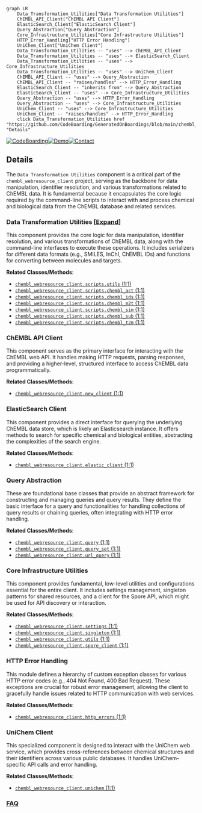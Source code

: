 ```mermaid
graph LR
    Data_Transformation_Utilities["Data Transformation Utilities"]
    ChEMBL_API_Client["ChEMBL API Client"]
    ElasticSearch_Client["ElasticSearch Client"]
    Query_Abstraction["Query Abstraction"]
    Core_Infrastructure_Utilities["Core Infrastructure Utilities"]
    HTTP_Error_Handling["HTTP Error Handling"]
    UniChem_Client["UniChem Client"]
    Data_Transformation_Utilities -- "uses" --> ChEMBL_API_Client
    Data_Transformation_Utilities -- "uses" --> ElasticSearch_Client
    Data_Transformation_Utilities -- "uses" --> Core_Infrastructure_Utilities
    Data_Transformation_Utilities -- "uses" --> UniChem_Client
    ChEMBL_API_Client -- "uses" --> Query_Abstraction
    ChEMBL_API_Client -- "raises/handles" --> HTTP_Error_Handling
    ElasticSearch_Client -- "inherits from" --> Query_Abstraction
    ElasticSearch_Client -- "uses" --> Core_Infrastructure_Utilities
    Query_Abstraction -- "uses" --> HTTP_Error_Handling
    Query_Abstraction -- "uses" --> Core_Infrastructure_Utilities
    UniChem_Client -- "uses" --> Core_Infrastructure_Utilities
    UniChem_Client -- "raises/handles" --> HTTP_Error_Handling
    click Data_Transformation_Utilities href "https://github.com/CodeBoarding/GeneratedOnBoardings/blob/main/chembl_webresource_client/Data_Transformation_Utilities.md" "Details"
```

[![CodeBoarding](https://img.shields.io/badge/Generated%20by-CodeBoarding-9cf?style=flat-square)](https://github.com/CodeBoarding/GeneratedOnBoardings)[![Demo](https://img.shields.io/badge/Try%20our-Demo-blue?style=flat-square)](https://www.codeboarding.org/demo)[![Contact](https://img.shields.io/badge/Contact%20us%20-%20contact@codeboarding.org-lightgrey?style=flat-square)](mailto:contact@codeboarding.org)

## Details

The `Data Transformation Utilities` component is a critical part of the `chembl_webresource_client` project, serving as the backbone for data manipulation, identifier resolution, and various transformations related to ChEMBL data. It is fundamental because it encapsulates the core logic required by the command-line scripts to interact with and process chemical and biological data from the ChEMBL database and related services.

### Data Transformation Utilities [[Expand]](./Data_Transformation_Utilities.md)
This component provides the core logic for data manipulation, identifier resolution, and various transformations of ChEMBL data, along with the command-line interfaces to execute these operations. It includes serializers for different data formats (e.g., SMILES, InChI, ChEMBL IDs) and functions for converting between molecules and targets.


**Related Classes/Methods**:

- <a href="https://github.com/chembl/chembl_webresource_client/chembl_webresource_client/scripts/utils.py#L1-L1" target="_blank" rel="noopener noreferrer">`chembl_webresource_client.scripts.utils` (1:1)</a>
- <a href="https://github.com/chembl/chembl_webresource_client/chembl_webresource_client/scripts/chembl_act.py#L1-L1" target="_blank" rel="noopener noreferrer">`chembl_webresource_client.scripts.chembl_act` (1:1)</a>
- <a href="https://github.com/chembl/chembl_webresource_client/chembl_webresource_client/scripts/chembl_ids.py#L1-L1" target="_blank" rel="noopener noreferrer">`chembl_webresource_client.scripts.chembl_ids` (1:1)</a>
- <a href="https://github.com/chembl/chembl_webresource_client/chembl_webresource_client/scripts/chembl_m2t.py#L1-L1" target="_blank" rel="noopener noreferrer">`chembl_webresource_client.scripts.chembl_m2t` (1:1)</a>
- <a href="https://github.com/chembl/chembl_webresource_client/chembl_webresource_client/scripts/chembl_sim.py#L1-L1" target="_blank" rel="noopener noreferrer">`chembl_webresource_client.scripts.chembl_sim` (1:1)</a>
- <a href="https://github.com/chembl/chembl_webresource_client/chembl_webresource_client/scripts/chembl_sub.py#L1-L1" target="_blank" rel="noopener noreferrer">`chembl_webresource_client.scripts.chembl_sub` (1:1)</a>
- <a href="https://github.com/chembl/chembl_webresource_client/chembl_webresource_client/scripts/chembl_t2m.py#L1-L1" target="_blank" rel="noopener noreferrer">`chembl_webresource_client.scripts.chembl_t2m` (1:1)</a>


### ChEMBL API Client
This component serves as the primary interface for interacting with the ChEMBL web API. It handles making HTTP requests, parsing responses, and providing a higher-level, structured interface to access ChEMBL data programmatically.


**Related Classes/Methods**:

- <a href="https://github.com/chembl/chembl_webresource_client/chembl_webresource_client/new_client.py#L1-L1" target="_blank" rel="noopener noreferrer">`chembl_webresource_client.new_client` (1:1)</a>


### ElasticSearch Client
This component provides a direct interface for querying the underlying ChEMBL data store, which is likely an Elasticsearch instance. It offers methods to search for specific chemical and biological entities, abstracting the complexities of the search engine.


**Related Classes/Methods**:

- <a href="https://github.com/chembl/chembl_webresource_client/chembl_webresource_client/elastic_client.py#L1-L1" target="_blank" rel="noopener noreferrer">`chembl_webresource_client.elastic_client` (1:1)</a>


### Query Abstraction
These are foundational base classes that provide an abstract framework for constructing and managing queries and query results. They define the basic interface for a query and functionalities for handling collections of query results or chaining queries, often integrating with HTTP error handling.


**Related Classes/Methods**:

- <a href="https://github.com/chembl/chembl_webresource_client/chembl_webresource_client/query.py#L1-L1" target="_blank" rel="noopener noreferrer">`chembl_webresource_client.query` (1:1)</a>
- <a href="https://github.com/chembl/chembl_webresource_client/chembl_webresource_client/query_set.py#L1-L1" target="_blank" rel="noopener noreferrer">`chembl_webresource_client.query_set` (1:1)</a>
- <a href="https://github.com/chembl/chembl_webresource_client/chembl_webresource_client/url_query.py#L1-L1" target="_blank" rel="noopener noreferrer">`chembl_webresource_client.url_query` (1:1)</a>


### Core Infrastructure Utilities
This component provides fundamental, low-level utilities and configurations essential for the entire client. It includes settings management, singleton patterns for shared resources, and a client for the Spore API, which might be used for API discovery or interaction.


**Related Classes/Methods**:

- <a href="https://github.com/chembl/chembl_webresource_client/chembl_webresource_client/settings.py#L1-L1" target="_blank" rel="noopener noreferrer">`chembl_webresource_client.settings` (1:1)</a>
- <a href="https://github.com/chembl/chembl_webresource_client/chembl_webresource_client/singleton.py#L1-L1" target="_blank" rel="noopener noreferrer">`chembl_webresource_client.singleton` (1:1)</a>
- <a href="https://github.com/chembl/chembl_webresource_client/chembl_webresource_client/utils.py#L1-L1" target="_blank" rel="noopener noreferrer">`chembl_webresource_client.utils` (1:1)</a>
- <a href="https://github.com/chembl/chembl_webresource_client/chembl_webresource_client/spore_client.py#L1-L1" target="_blank" rel="noopener noreferrer">`chembl_webresource_client.spore_client` (1:1)</a>


### HTTP Error Handling
This module defines a hierarchy of custom exception classes for various HTTP error codes (e.g., 404 Not Found, 400 Bad Request). These exceptions are crucial for robust error management, allowing the client to gracefully handle issues related to HTTP communication with web services.


**Related Classes/Methods**:

- <a href="https://github.com/chembl/chembl_webresource_client/chembl_webresource_client/http_errors.py#L1-L1" target="_blank" rel="noopener noreferrer">`chembl_webresource_client.http_errors` (1:1)</a>


### UniChem Client
This specialized component is designed to interact with the UniChem web service, which provides cross-references between chemical structures and their identifiers across various public databases. It handles UniChem-specific API calls and error handling.


**Related Classes/Methods**:

- <a href="https://github.com/chembl/chembl_webresource_client/chembl_webresource_client/unichem.py#L1-L1" target="_blank" rel="noopener noreferrer">`chembl_webresource_client.unichem` (1:1)</a>




### [FAQ](https://github.com/CodeBoarding/GeneratedOnBoardings/tree/main?tab=readme-ov-file#faq)